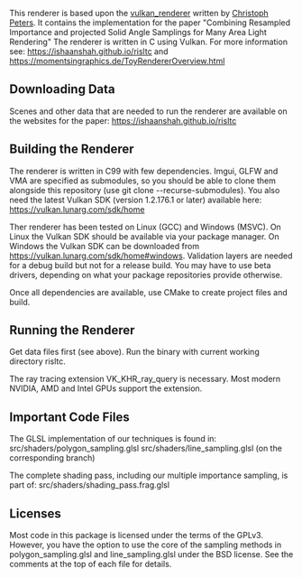 This renderer is based upon the [vulkan_renderer](https://github.com/MomentsInGraphics/vulkan_renderer)
written by [Christoph Peters](https://momentsingraphics.de).
It contains the implementation for the paper "Combining Resampled
Importance and projected Solid Angle Samplings for Many Area Light Rendering"
The renderer is written in C using Vulkan. For more information see:
https://ishaanshah.github.io/risltc and https://momentsingraphics.de/ToyRendererOverview.html

## Downloading Data
Scenes and other data that are needed to run the renderer are available on the
websites for the paper:
https://ishaanshah.github.io/risltc

## Building the Renderer

The renderer is written in C99 with few dependencies. Imgui, GLFW and VMA are
specified as submodules, so you should be able to clone them alongside this
repository (use git clone --recurse-submodules). You also need the latest
Vulkan SDK (version 1.2.176.1 or later) available here:
https://vulkan.lunarg.com/sdk/home

Ther renderer has been tested on Linux (GCC) and Windows (MSVC).
On Linux the Vulkan SDK should be available via your package manager.
On Windows the Vulkan SDK can be downloaded from https://vulkan.lunarg.com/sdk/home#windows.
Validation layers are needed for a debug build but not for a release build.
You may have to use beta drivers, depending on what your package repositories
provide otherwise.

Once all dependencies are available, use CMake to create project files and
build.


## Running the Renderer

Get data files first (see above). Run the binary with current working directory 
risltc. 

The ray tracing extension VK_KHR_ray_query is necessary. Most modern NVIDIA, AMD
and Intel GPUs support the extension.


## Important Code Files

The GLSL implementation of our techniques is found in:
src/shaders/polygon_sampling.glsl
src/shaders/line_sampling.glsl (on the corresponding branch)

The complete shading pass, including our multiple importance sampling, is part
of:
src/shaders/shading_pass.frag.glsl


## Licenses

Most code in this package is licensed under the terms of the GPLv3. However,
you have the option to use the core of the sampling methods in
polygon_sampling.glsl and line_sampling.glsl under the BSD license. See the 
comments at the top of each file for details.

